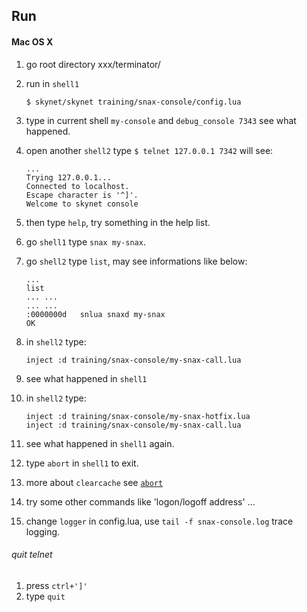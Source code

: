 ## Run
#### Mac OS X
1. go root directory xxx/terminator/
2. run in `shell1`
    ```
    $ skynet/skynet training/snax-console/config.lua
    ```

3. type in current shell `my-console` and `debug_console 7343` see what happened.
4. open another `shell2` type `$ telnet 127.0.0.1 7342` will see:
    ```
    ...
    Trying 127.0.0.1...
    Connected to localhost.
    Escape character is '^]'.
    Welcome to skynet console
    ```

5. then type `help`, try something in the help list.
6. go `shell1` type `snax my-snax`.
7. go `shell2` type `list`, may see informations like below:
    ```
    ...
    list
    ... ...
    ... ...
    :0000000d	snlua snaxd my-snax
    OK
    ```

8. in `shell2` type:
    ```
    inject :d training/snax-console/my-snax-call.lua
    ```

9. see what happened in `shell1`
10. in `shell2` type:
    ```
    inject :d training/snax-console/my-snax-hotfix.lua
    inject :d training/snax-console/my-snax-call.lua
    ```

11. see what happened in `shell1` again.
12. type `abort` in `shell1` to exit.
13. more about `clearcache` see [`abort`](https://github.com/qinhanlei/terminator/blob/master/training/common/abort.lua)  
14. try some other commands like 'logon/logoff address' ...
15. change `logger` in config.lua, use `tail -f snax-console.log` trace logging.

###### quit telnet
1. press `ctrl+']'`
2. type `quit`
